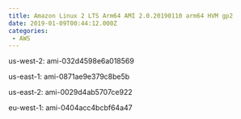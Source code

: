 ```yaml
---
title: Amazon Linux 2 LTS Arm64 AMI 2.0.20190110 arm64 HVM gp2
date: 2019-01-09T00:44:12.000Z
categories:
 - AWS
---
```


us-west-2: ami-032d4598e6a018569

us-east-1: ami-0871ae9e379c8be5b

us-east-2: ami-0029d4ab5707ce922

eu-west-1: ami-0404acc4bcbf64a47

